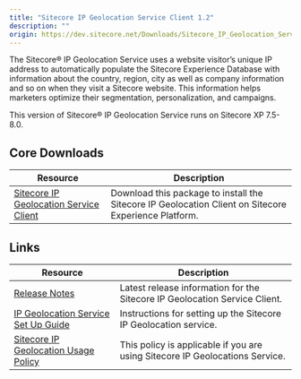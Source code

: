 ```yaml
---
title: "Sitecore IP Geolocation Service Client 1.2"
description: ""
origin: https://dev.sitecore.net/Downloads/Sitecore_IP_Geolocation_Service_Client/12/Sitecore_IP_Geolocation_Service_Client_12_for_Sitecore_XP_80.aspx
---
```


The Sitecore® IP Geolocation Service uses a website visitor’s unique IP address to automatically populate the Sitecore Experience Database with information about the country, region, city as well as company information and so on when they visit a Sitecore website. This information helps marketers optimize their segmentation, personalization, and campaigns.

This version of Sitecore® IP Geolocation Service runs on Sitecore XP 7.5-8.0.

## Core Downloads

 | Resource | Description |
 | --- | --- |
 | [Sitecore IP Geolocation Service Client](https://scdp.blob.core.windows.net/downloads/Sitecore%20IP%20Geolocation%20Service%20Client/12/Sitecore%20IP%20Geolocation%20Service%20Client%2012%20for%20Sitecore%20XP%2080/Secure/Sitecore%20IP%20Geolocation%20Service%20Client%201.2%20rev.%20161216.zip) | Download this package to install the Sitecore IP Geolocation Client on Sitecore Experience Platform. |

## Links

 | Resource | Description |
 | --- | --- |
 | [Release Notes](/downloads/Sitecore_IP_Geolocation_Service_Client/12/Sitecore_IP_Geolocation_Service_Client_12_for_Sitecore_XP_80/Release_Notes) | Latest release information for the Sitecore IP Geolocation Service Client. |
 | [IP Geolocation Service Set Up Guide](/~/media/E46F4564862941A3A59E66C80D034402.ashx) | Instructions for setting up the Sitecore IP Geolocation service. |
 | [Sitecore IP Geolocation Usage Policy](/downloads/Sitecore_Experience_Platform/Sitecore_IP_Geolocation_Usage_Policy) | This policy is applicable if you are using Sitecore IP Geolocations Service. |